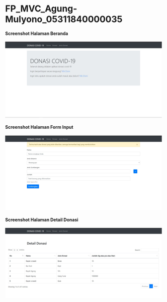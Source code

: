 # FP_MVC_Agung-Mulyono_05311840000035


#### Screenshot Halaman Beranda
![Halaman Beranda](https://github.com/agung56/FP_MVC_Agung-Mulyono_05311840000035/blob/master/image/Halaman_Beranda.jpg)

#### Screenshot Halaman Form Input
![Halaman Form Input](https://github.com/agung56/FP_MVC_Agung-Mulyono_05311840000035/blob/master/image/Form_input.jpg)

#### Screenshot Halaman Detail Donasi
![Halaman Detail Donasi](https://github.com/agung56/FP_MVC_Agung-Mulyono_05311840000035/blob/master/image/Detail_donasi.jpg)
